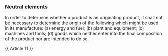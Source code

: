 ### Neutral elements

In order to determine whether a product is an originating product, it shall not be necessary to determine the origin of the following which might be used in its manufacture:
(a)	energy and fuel;
(b)	plant and equipment;
(c)	machines and tools;
(d)	goods which neither enter into the final composition of the product nor are intended to do so.

{{ Article 11 }}
